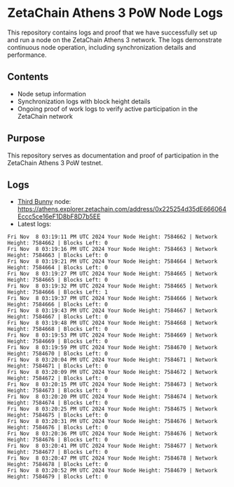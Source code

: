 # ZetaChain Athens 3 PoW Node Logs
This repository contains logs and proof that we have successfully set up and run a node on the ZetaChain Athens 3 network. The logs demonstrate continuous node operation, including synchronization details and performance.

## Contents
- Node setup information
- Synchronization logs with block height details
- Ongoing proof of work logs to verify active participation in the ZetaChain network

## Purpose
This repository serves as documentation and proof of participation in the ZetaChain Athens 3 PoW testnet.

## Logs

- [Third Bunny](https://thirdbunny.xyz/) node: https://athens.explorer.zetachain.com/address/0x225254d35dE666064Eccc5ce16eF1D8bF8D7b5EE
- Latest logs:
```
Fri Nov  8 03:19:11 PM UTC 2024 Your Node Height: 7584662 | Network Height: 7584662 | Blocks Left: 0
Fri Nov  8 03:19:16 PM UTC 2024 Your Node Height: 7584663 | Network Height: 7584663 | Blocks Left: 0
Fri Nov  8 03:19:21 PM UTC 2024 Your Node Height: 7584664 | Network Height: 7584664 | Blocks Left: 0
Fri Nov  8 03:19:27 PM UTC 2024 Your Node Height: 7584665 | Network Height: 7584665 | Blocks Left: 0
Fri Nov  8 03:19:32 PM UTC 2024 Your Node Height: 7584665 | Network Height: 7584666 | Blocks Left: 1
Fri Nov  8 03:19:37 PM UTC 2024 Your Node Height: 7584666 | Network Height: 7584666 | Blocks Left: 0
Fri Nov  8 03:19:43 PM UTC 2024 Your Node Height: 7584667 | Network Height: 7584667 | Blocks Left: 0
Fri Nov  8 03:19:48 PM UTC 2024 Your Node Height: 7584668 | Network Height: 7584668 | Blocks Left: 0
Fri Nov  8 03:19:53 PM UTC 2024 Your Node Height: 7584669 | Network Height: 7584669 | Blocks Left: 0
Fri Nov  8 03:19:59 PM UTC 2024 Your Node Height: 7584670 | Network Height: 7584670 | Blocks Left: 0
Fri Nov  8 03:20:04 PM UTC 2024 Your Node Height: 7584671 | Network Height: 7584671 | Blocks Left: 0
Fri Nov  8 03:20:09 PM UTC 2024 Your Node Height: 7584672 | Network Height: 7584672 | Blocks Left: 0
Fri Nov  8 03:20:15 PM UTC 2024 Your Node Height: 7584673 | Network Height: 7584673 | Blocks Left: 0
Fri Nov  8 03:20:20 PM UTC 2024 Your Node Height: 7584674 | Network Height: 7584674 | Blocks Left: 0
Fri Nov  8 03:20:25 PM UTC 2024 Your Node Height: 7584675 | Network Height: 7584675 | Blocks Left: 0
Fri Nov  8 03:20:31 PM UTC 2024 Your Node Height: 7584676 | Network Height: 7584676 | Blocks Left: 0
Fri Nov  8 03:20:36 PM UTC 2024 Your Node Height: 7584676 | Network Height: 7584676 | Blocks Left: 0
Fri Nov  8 03:20:41 PM UTC 2024 Your Node Height: 7584677 | Network Height: 7584677 | Blocks Left: 0
Fri Nov  8 03:20:47 PM UTC 2024 Your Node Height: 7584678 | Network Height: 7584678 | Blocks Left: 0
Fri Nov  8 03:20:52 PM UTC 2024 Your Node Height: 7584679 | Network Height: 7584679 | Blocks Left: 0
```

